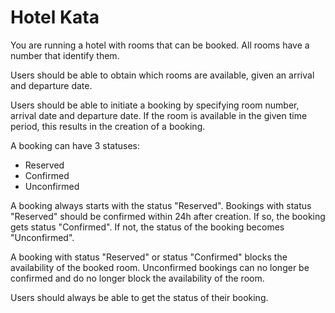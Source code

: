 # Hotel Kata

You are running a hotel with rooms that can be booked. All rooms have a number that identify them.

Users should be able to obtain which rooms are available, given an arrival and departure date.

Users should be able to initiate a booking by specifying room number, arrival date and departure date. If the room
 is available in the given time period, this results in the creation of a booking.

A booking can have 3 statuses:
- Reserved
- Confirmed
- Unconfirmed

A booking always starts with the status "Reserved". 
Bookings with status "Reserved" should be confirmed within 24h after creation.
If so, the booking gets status "Confirmed".
If not, the status of the booking becomes "Unconfirmed".

A booking with status "Reserved" or status "Confirmed" blocks the availability of the booked room. 
Unconfirmed bookings can no longer be confirmed and do no longer block the availability of the room.

Users should always be able to get the status of their booking.

